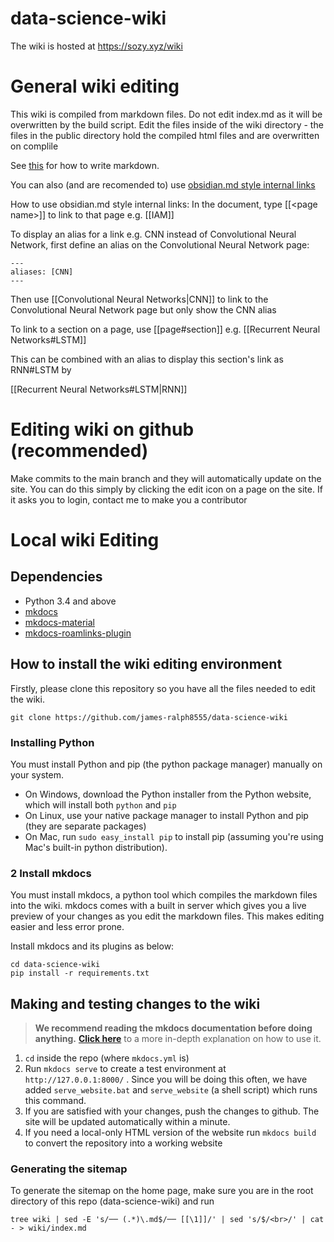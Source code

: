 # data-science-wiki

The wiki is hosted at https://sozy.xyz/wiki

# General wiki editing

This wiki is compiled from markdown files. 
Do not edit index.md as it will be overwritten by the build script.
Edit the files inside of the wiki directory - the files in the public directory hold the compiled html files and are overwritten on complile

See [this](https://www.markdownguide.org/basic-syntax/) for how to write markdown.

You can also (and are recomended to) use [obsidian.md style internal links](https://help.obsidian.md/How+to/Internal+link)

How to use obsidian.md style internal links:
In the document, type [[\<page name\>]] to link to that page e.g. [[IAM]]

To display an alias for a link e.g. CNN instead of Convolutional Neural Network, first define an alias on the Convolutional Neural Network page:
```
---
aliases: [CNN]
---
```
Then use [[Convolutional Neural Networks|CNN]] to link to the Convolutional Neural Network page but only show the CNN alias

To link to a section on a page, use [[page#section]] e.g.
[[Recurrent Neural Networks#LSTM]]

This can be combined with an alias to display this section's link as RNN#LSTM by

[[Recurrent Neural Networks#LSTM|RNN]]

# Editing wiki on github (recommended)

Make commits to the main branch and they will automatically update on the site.  You can do this simply by clicking the edit icon on a page on the site.  If it asks you to login, contact me to make you a contributor

# Local wiki Editing

## Dependencies
* Python 3.4 and above
* [mkdocs](https://www.mkdocs.org/)
* [mkdocs-material](https://github.com/squidfunk/mkdocs-material)
* [mkdocs-roamlinks-plugin](https://github.com/Jackiexiao/mkdocs-roamlinks-plugin)

## How to install the wiki editing environment

Firstly, please clone this repository so you have all the files needed to edit the wiki.

```
git clone https://github.com/james-ralph8555/data-science-wiki
```

### Installing Python

You must install Python and pip (the python package manager) manually on your system.

* On Windows, download the Python installer from the Python website, which will install both `python` and `pip`
* On Linux, use your native package manager to install Python and pip (they are separate packages)
* On Mac, run `sudo easy_install pip` to install pip (assuming you're using Mac's built-in python distribution).

### 2 Install mkdocs

You must install mkdocs, a python tool which compiles the markdown files into the wiki. mkdocs comes with a built in server which gives you a live preview of your changes as you edit the markdown files. This makes editing easier and less error prone.

Install mkdocs and its plugins as below:
```
cd data-science-wiki
pip install -r requirements.txt
```


## Making and testing changes to the wiki

> **We recommend reading the mkdocs documentation before doing anything.** [**Click
here**](https://www.mkdocs.org/) to a more
in-depth
explanation on how to use it.

1. ``cd`` inside the repo (where `mkdocs.yml` is)
2. Run ``mkdocs serve`` to create a test environment at ``http://127.0.0.1:8000/`` . Since you will be doing this often, we have added `serve_website.bat` and `serve_website` (a shell script) which runs this command.
3. If you are satisfied with your changes, push the changes to github.  The site will be updated automatically within a minute.
4. If you need a local-only HTML version of the website run ``mkdocs build`` to convert the repository into a working website

### Generating the sitemap
To generate the sitemap on the home page, make sure you are in the root directory of this repo (data-science-wiki) and run
```
tree wiki | sed -E 's/── (.*)\.md$/── [[\1]]/' | sed 's/$/<br>/' | cat - > wiki/index.md
```
